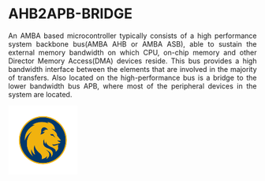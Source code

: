 # AHB2APB-BRIDGE
<p align = "justify">An AMBA based microcontroller typically consists of a high performance system backbone bus(AMBA AHB or AMBA ASB), able to sustain the external memory bandwidth on which CPU, on-chip memory and other Director Memory Access(DMA) devices reside. This bus provides a high bandwidth interface between the elements that are involved in the majority of transfers. Also located on the high-performance bus is a bridge to the lower bandwidth bus APB, where most of the peripheral devices in the system are located.</p>
<a href="https://DWARAKRAM.me"><img align="center" width="140px" src="https://raw.githubusercontent.com/DWARAKRAM/DWARAKRAM/MAIN/LOGO%20L2.webp"/></a>
